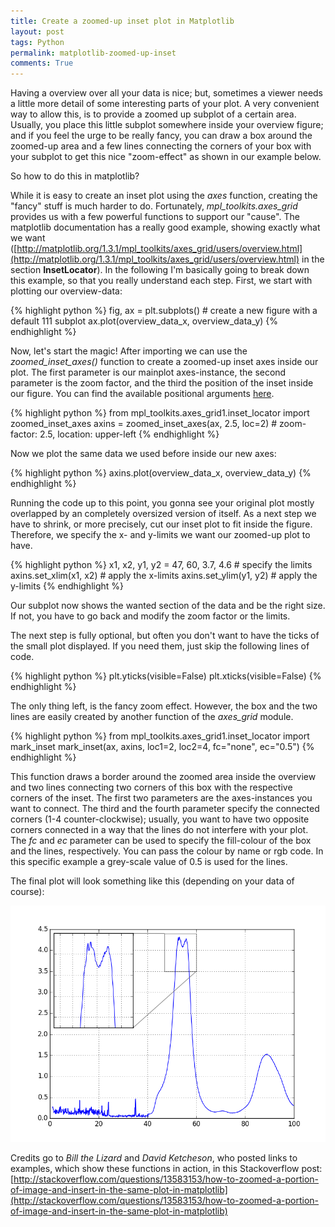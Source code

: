 ```yaml
---
title: Create a zoomed-up inset plot in Matplotlib
layout: post
tags: Python
permalink: matplotlib-zoomed-up-inset
comments: True
---
```


Having a overview over all your data is nice; but, sometimes a viewer needs a little more detail of some interesting parts of your plot. A very convenient way to allow this, is to provide a zoomed up subplot of a certain area. Usually, you place this little subplot somewhere inside your overview figure; and if you feel the urge to be really fancy, you can draw a box around the zoomed-up area and a few lines connecting the corners of your box with your subplot to get this nice "zoom-effect" as shown in our example below.

So how to do this in matplotlib?

While it is easy to create an inset plot using the *axes* function, creating the "fancy" stuff is much harder to do. Fortunately, *mpl_toolkits.axes_grid* provides us with a few powerful functions to support our "cause".
The matplotlib documentation has a really good example, showing exactly what we want ([http://matplotlib.org/1.3.1/mpl_toolkits/axes_grid/users/overview.html](http://matplotlib.org/1.3.1/mpl_toolkits/axes_grid/users/overview.html) in the section **InsetLocator**).
In the following I'm basically going to break down this example, so that you really understand each step.
First, we start with plotting our overview-data:

{% highlight python %}
fig, ax = plt.subplots() # create a new figure with a default 111 subplot
ax.plot(overview_data_x, overview_data_y)
{% endhighlight %}

Now, let's start the magic! After importing we can use the *zoomed_inset_axes()* function to create a zoomed-up inset axes inside our plot. The first parameter is our mainplot axes-instance, the second parameter is the zoom factor, and the third the position of the inset inside our figure.
You can find the available positional arguments [here](http://matplotlib.org/api/legend_api.html).

{% highlight python %}
from mpl_toolkits.axes_grid1.inset_locator import zoomed_inset_axes
axins = zoomed_inset_axes(ax, 2.5, loc=2) # zoom-factor: 2.5, location: upper-left
{% endhighlight %}

Now we plot the same data we used before inside our new axes:

{% highlight python %}
axins.plot(overview_data_x, overview_data_y)
{% endhighlight %}

Running the code up to this point, you gonna see your original plot mostly overlapped by an completely oversized version of itself. As a next step we have to shrink, or more precisely, cut our inset plot to fit inside the figure. Therefore, we specify the x- and y-limits we want our zoomed-up plot to have.

{% highlight python %}
x1, x2, y1, y2 = 47, 60, 3.7, 4.6 # specify the limits
axins.set_xlim(x1, x2) # apply the x-limits
axins.set_ylim(y1, y2) # apply the y-limits
{% endhighlight %}

Our subplot now shows the wanted section of the data and be the right size. If not, you have to go back and modify the zoom factor or the limits.

The next step is fully optional, but often you don't want to have the ticks of the small plot displayed. If you need them, just skip the following lines of code.

{% highlight python %}
plt.yticks(visible=False)
plt.xticks(visible=False)
{% endhighlight %}

The only thing left, is the fancy zoom effect. However, the box and the two lines are easily created by another function of the *axes_grid* module.

{% highlight python %}
from mpl_toolkits.axes_grid1.inset_locator import mark_inset
mark_inset(ax, axins, loc1=2, loc2=4, fc="none", ec="0.5")
{% endhighlight %}

This function draws a border around the zoomed area inside the overview and two lines connecting two corners of this box with the respective corners of the inset. The first two parameters are the axes-instances you want to connect. The third and the fourth parameter specify the connected corners (1-4 counter-clockwise); usually, you want to have two opposite corners connected in a way that the lines do not interfere with your plot. The *fc* and *ec* parameter can be used to specify the fill-colour of the box and the lines, respectively. You can pass the colour by name or rgb code. In this specific example a grey-scale value of 0.5 is used for the lines.

The final plot will look something like this (depending on your data of course):

![Example Plot](/images/quicktips/matplotlib-zoomed-up-inset/matplotlib-zoom-example.png)

Credits go to *Bill the Lizard* and *David Ketcheson*, who posted links to examples, which show these functions in action, in this Stackoverflow post: [http://stackoverflow.com/questions/13583153/how-to-zoomed-a-portion-of-image-and-insert-in-the-same-plot-in-matplotlib](http://stackoverflow.com/questions/13583153/how-to-zoomed-a-portion-of-image-and-insert-in-the-same-plot-in-matplotlib)